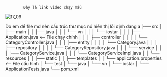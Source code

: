             Đây là link video chạy mẫu 

![17_09](https://github.com/Shiro74-coder/Web/blob/main/17_09.gif)

Do em để file md nên cấu trúc thư mục nó hiển thị lỗi định dạng ạ
├── src
│   ├── main
│   │   ├── java
│   │   │   └── vn
│   │   │       └── iostar
│   │   │           ├── Application.java          <-- File chạy chính 
│   │   │           ├── controller
│   │   │           │   └── CategoryController.java
│   │   │           ├── entity
│   │   │           │   └── Category.java
│   │   │           ├── repository
│   │   │           │   └── CategoryRepository.java
│   │   │           └── service
│   │   │               ├── CategoryService.java
│   │   │               └── CategoryServiceImpl.java
│   │   └── resources
│   │       ├── static
│   │       ├── templates
│   │       └── application.properties        <-- File cấu hình 
│   └── test
│       └── java
│           └── vn
│               └── iostar
│                   └── ApplicationTests.java
└── pom.xml
